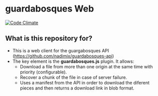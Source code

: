 # guardabosques Web
[![Code Climate](https://codeclimate.com/github/nadimix/guardabosques-web/badges/gpa.svg)](https://codeclimate.com/github/nadimix/guardabosques-web)
## What is this repository for? ##
* This is a web client for the guargabosques API (https://github.com/nadimix/guardabosques-api)
* The key element is the **guardabosques.js** plugin. It allows:
  * Download a file from more than one origin at the same time with priority (configurable).
  * Recover a chunk of the file in case of server failure.
  * Uses a manifest from the API in order to download the diferent pieces and then returns a download link in blob format.
